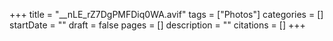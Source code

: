 +++
title = "__nLE_rZ7DgPMFDiq0WA.avif"
tags = ["Photos"]
categories = []
startDate = ""
draft = false
pages = []
description = ""
citations = []
+++
